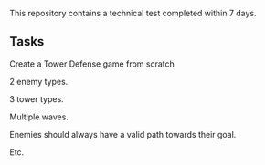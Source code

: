 This repository contains a technical test completed within 7 days.

## Tasks
Create a Tower Defense game from scratch

2 enemy types.

3 tower types.

Multiple waves.

Enemies should always have a valid path towards their goal.

Etc.

